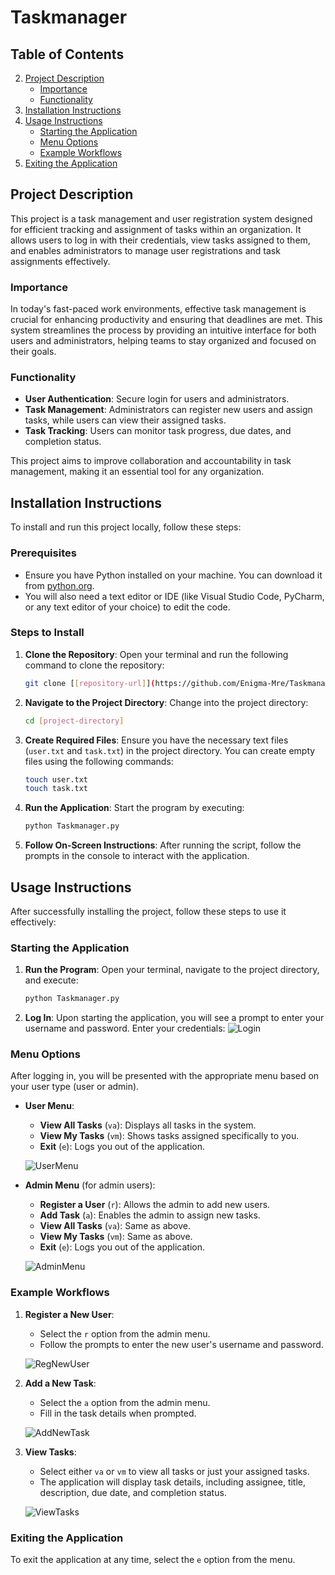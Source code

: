 # Taskmanager

## Table of Contents

2. [Project Description](#project-description)
   - [Importance](#importance)
   - [Functionality](#functionality)
3. [Installation Instructions](#installation-instructions)
4. [Usage Instructions](#usage-instructions)
   - [Starting the Application](#starting-the-application)
   - [Menu Options](#menu-options)
   - [Example Workflows](#example-workflows)
5. [Exiting the Application](#Exiting-the-Application)


## Project Description

This project is a task management and user registration system designed for efficient tracking and assignment of tasks within an organization. It allows users to log in with their credentials, view tasks assigned to them, and enables administrators to manage user registrations and task assignments effectively.

### Importance

In today's fast-paced work environments, effective task management is crucial for enhancing productivity and ensuring that deadlines are met. This system streamlines the process by providing an intuitive interface for both users and administrators, helping teams to stay organized and focused on their goals.

### Functionality

- **User Authentication**: Secure login for users and administrators.
- **Task Management**: Administrators can register new users and assign tasks, while users can view their assigned tasks.
- **Task Tracking**: Users can monitor task progress, due dates, and completion status.

This project aims to improve collaboration and accountability in task management, making it an essential tool for any organization.


## Installation Instructions

To install and run this project locally, follow these steps:

### Prerequisites

- Ensure you have Python installed on your machine. You can download it from [python.org](https://www.python.org/downloads/).
- You will also need a text editor or IDE (like Visual Studio Code, PyCharm, or any text editor of your choice) to edit the code.

### Steps to Install

1. **Clone the Repository**:
   Open your terminal and run the following command to clone the repository:
   ```bash
   git clone [[repository-url]](https://github.com/Enigma-Mre/Taskmanager/edit/main/README.md)
   ```

2. **Navigate to the Project Directory**:
   Change into the project directory:
   ```bash
   cd [project-directory]
   ```

3. **Create Required Files**:
   Ensure you have the necessary text files (`user.txt` and `task.txt`) in the project directory. You can create empty files using the following commands:
   ```bash
   touch user.txt
   touch task.txt
   ```

4. **Run the Application**:
   Start the program by executing:
   ```bash
   python Taskmanager.py
   ```

5. **Follow On-Screen Instructions**:
   After running the script, follow the prompts in the console to interact with the application.
   

## Usage Instructions

After successfully installing the project, follow these steps to use it effectively:

### Starting the Application

1. **Run the Program**:
   Open your terminal, navigate to the project directory, and execute:
   ```bash
   python Taskmanager.py
   ```

2. **Log In**:
   Upon starting the application, you will see a prompt to enter your username and password. Enter your credentials:
   ![Login](https://github.com/user-attachments/assets/2f9ba54a-c7fd-4ff4-b59e-0ba403e411c0)


### Menu Options

After logging in, you will be presented with the appropriate menu based on your user type (user or admin).

- **User Menu**:
  - **View All Tasks** (`va`): Displays all tasks in the system.
  - **View My Tasks** (`vm`): Shows tasks assigned specifically to you.
  - **Exit** (`e`): Logs you out of the application.

  ![UserMenu](https://github.com/user-attachments/assets/17fd5ccf-7999-4aa9-b5c8-2a5eb9b6cccc)


- **Admin Menu** (for admin users):
  - **Register a User** (`r`): Allows the admin to add new users.
  - **Add Task** (`a`): Enables the admin to assign new tasks.
  - **View All Tasks** (`va`): Same as above.
  - **View My Tasks** (`vm`): Same as above.
  - **Exit** (`e`): Logs you out of the application.

  ![AdminMenu](https://github.com/user-attachments/assets/3d836cb7-d03f-4b19-9399-adf41640e514)


### Example Workflows

1. **Register a New User**:
   - Select the `r` option from the admin menu.
   - Follow the prompts to enter the new user's username and password.

   ![RegNewUser](https://github.com/user-attachments/assets/6ffa2f5d-11ac-42b4-9696-304136a1a764)


2. **Add a New Task**:
   - Select the `a` option from the admin menu.
   - Fill in the task details when prompted.

   ![AddNewTask](https://github.com/user-attachments/assets/948b461e-ca79-42b8-af4a-487912dc8fcf)


3. **View Tasks**:
   - Select either `va` or `vm` to view all tasks or just your assigned tasks.
   - The application will display task details, including assignee, title, description, due date, and completion status.

   ![ViewTasks](https://github.com/user-attachments/assets/22b2488f-d3a1-4e9f-a697-b5db7c4de10e)


### Exiting the Application

To exit the application at any time, select the `e` option from the menu.

